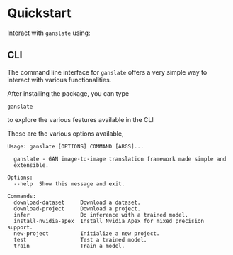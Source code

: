 # Quickstart

Interact with `ganslate` using:

## CLI
The command line interface for `ganslate` offers a very simple way to interact with various functionalities.

After installing the package, you can type 
```
ganslate
```

to explore the various features available in the CLI

These are the various options available,

```
Usage: ganslate [OPTIONS] COMMAND [ARGS]...

  ganslate - GAN image-to-image translation framework made simple and
  extensible.

Options:
  --help  Show this message and exit.

Commands:
  download-dataset     Download a dataset.
  download-project     Download a project.
  infer                Do inference with a trained model.
  install-nvidia-apex  Install Nvidia Apex for mixed precision support.
  new-project          Initialize a new project.
  test                 Test a trained model.
  train                Train a model.
```